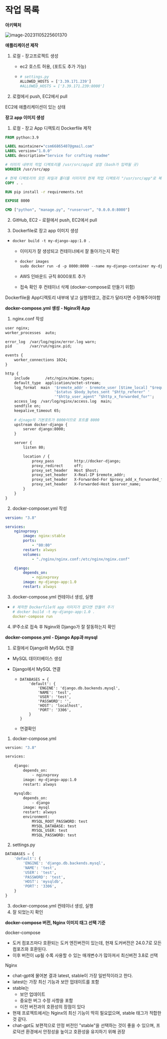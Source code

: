 # 작업 목록

**아키텍처**



![image-20231105225601370](img/image-20231105225601370.png)

**애플리케이션 제작**

1. 로컬 - 장고프로젝트 생성

   - ec2 호스트 허용, (포트도 추가 가능)

   - ```python
     # settings.py
     ALLOWED_HOSTS = ['3.39.171.239']
     #ALLOWED_HOSTS = ['3.39.171.239:8000']
     ```

2. 로컬에서 push, EC2에서 pull



EC2에 애플리케이션이 있는 상태



**장고 app 이미지 생성**

1. 로컬 - 장고 App 디렉토리 Dockerfile 제작

```dockerfile
FROM python:3.9

LABEL maintainer="csm66865407@gmail.com"
LABEL version="1.0.0"
LABEL description="Service for crafting readme"

# 이미지 내부의 작업 디렉토리를 /usr/src/app로 설정 (bash가 입력될 곳)
WORKDIR /usr/src/app

# 현재 디렉토리의 모든 파일과 폴더를 이미지의 현재 작업 디렉토리 "/usr/src/app"로 복사
COPY . .

RUN pip install -r requirements.txt

EXPOSE 8000

CMD ["python", "manage.py", "runserver", "0.0.0.0:8000"]
```

2. GitHub, EC2 - 로컬에서 push, EC2에서 pull

3. Dockerfile로 장고 app 이미지 생성

- ```dockerfile
  docker build -t my-django-app:1.0 .
  ```

  - 이미지가 잘 생성되고 컨테이너에서 잘 돌아가는지 확인

  - ```dockerfile
    docker images
    sudo docker run -d -p 8000:8000 --name my-django-container my-django:1.0
    ```

  - AWS 인바운드 규칙 8000포트 추가
  - 접속 확인 후 컨테이너 삭제 (docker-compose로 만들기 위함)



Dockerfile을 App디렉토리 내부에 넣고 실행하였고, 경로가 달라지면 수정해주어야함



**docker-compose.yml 생성 - Nginx와 App**

1. nginx.conf 작성

```dockerfile
user nginx;
worker_processes  auto;

error_log  /var/log/nginx/error.log warn;
pid        /var/run/nginx.pid;

events { 
    worker_connections 1024; 
}

http {
    include       /etc/nginx/mime.types;
    default_type  application/octet-stream;
    log_format  main  '$remote_addr - $remote_user [$time_local] "$request" '
                      '$status $body_bytes_sent "$http_referer" '
                      '"$http_user_agent" "$http_x_forwarded_for"';
    access_log  /var/log/nginx/access.log  main;
    sendfile on;
    keepalive_timeout 65;
	
	# djnago의 기본포트가 8000이므로 포트를 8000
    upstream docker-django {
        server django:8000;
    }

    server {
        listen 80;

        location / {
            proxy_pass         http://docker-django;
            proxy_redirect     off;
            proxy_set_header   Host $host;
            proxy_set_header   X-Real-IP $remote_addr;
            proxy_set_header   X-Forwarded-For $proxy_add_x_forwarded_for;
            proxy_set_header   X-Forwarded-Host $server_name;
        }
    }
}

```

2. docker-composer.yml 작성

```yml
version: "3.8"

services:
    nginxproxy:
        image: nginx:stable
        ports:
            - "80:80"
        restart: always
        volumes:
            - "./nginx/nginx.conf:/etc/nginx/nginx.conf"

    django:
        depends_on:
            - nginxproxy
        image: my-django-app:1.0
        restart: always
```

3. docker-compose.yml 컨테이너 생성, 실행

- ```yml
  # 제작한 Dockerfile의 app 이미지가 없다면 만들어 주기
  # docker build -t my-django-app:1.0 .
  docker-compose run
  ```

4. IP주소로 접속 후 Nginx와 Django가 잘 잘동하는지 확인



**docker-compose.yml - Django App과 mysql**

1. 로컬에서 Django와 MySQL 연결

- MySQL 데이터베이스 생성

- Django에서 MySQL 연결

  - ```
    DATABASES = {
        'default': {
            'ENGINE': 'django.db.backends.mysql',
            'NAME': 'test',
            'USER': 'test',
            'PASSWORD': '',
            'HOST': 'localhost',
            'PORT': '3306',
        }
    }
    ```

  - 연결확인













1. docker-compose.yml

```dockerfile
version: "3.8"

services:
    
    django:
        depends_on:
            - nginxproxy
        image: my-django-app:1.0
        restart: always
    
    mysqldb:
        depends_on:
            - django
        image: mysql
        restart: always
        environment:
            MYSQL_ROOT_PASSWORD: test
            MYSQL_DATABASE: test
            MYSQL_USER: test
            MYSQL_PASSWORD: test
```

2. settings.py

```python
DATABASES = {
    'default': {
        'ENGINE': 'django.db.backends.mysql',
        'NAME': 'test',
        'USER': 'test',
        'PASSWORD': 'test',
        'HOST': 'mysqldb',
        'PORT': '3306',
    }
}
```

3. docker-compose.yml 컨테이너 생성, 실행
4. 잘 되었는지 확인











**docker-compose 버전, Nginx 이미지 태그 선택 기준**

docker-compose

- 도커 컴포즈마다 호환되는 도커 엔진버전이 있는데, 현재 도커버전은 24.0.7로 모든 컴포즈와 호환된다.
- 이후 버전이 up될 수록 사용할 수 있는 매개변수가 많아져서 최신버전 3.8로 선택

Nginx

- chat-gpt에 물어본 결과 latest, stable이 가장 일반적이라고 한다.
- latest는 가장 최신 기능과 보안 업데이트를 포함
- stable는 
  - 보안 업데이트
  - 중요한 버그 수정 사항을 포함
  - 이전 버전과의 호환성의 장점이 있다
- 현재 프로젝트에서는 Nginx의 최신 기능이 딱히 필요없으며, stable 태그가 적합한 것 같다.
- chat-gpt도 보편적으로 안정 버전인 "stable"을 선택하는 것이 좋을 수 있으며, 프로덕션 환경에서 안정성을 높이고 호환성을 유지하기 위해 권장
